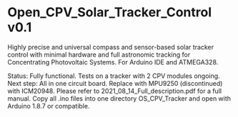 # Open_CPV_Solar_Tracker_Control v0.1
Highly precise and universal compass and sensor-based solar tracker control with minimal hardware and full astronomic tracking for Concentrating Photovoltaic Systems. 
For Arduino IDE and ATMEGA328.

Status: Fully functional. Tests on a tracker with 2 CPV modules ongoing.
Next step: All in one circuit board. Replace with MPU9250 (discontinued) with ICM20948.
Please refer to 2021_08_14_Full_description.pdf for a full manual.
Copy all .ino files into one directory OS_CPV_Tracker and open with Arduino 1.8.7 or compatible.
